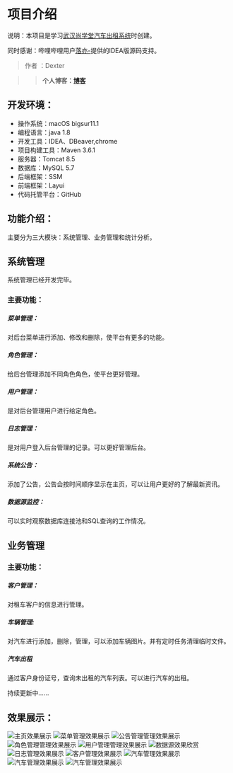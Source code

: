 

# 项目介绍

说明：本项目是学习[武汉尚学堂汽车出租系统](https://www.bilibili.com/video/BV1d4411r7vn?p=21  )时创建。

同时感谢：哔哩哔哩用户[落亦-](https://space.bilibili.com/274696873?spm_id_from=333.788.b_636f6d6d656e74.6 )提供的IDEA版源码支持。

> 作者 ：Dexter

> > **个人博客：[博客](https://yexiang43.github.io/)**

## 开发环境：

+ 操作系统：macOS bigsur11.1
+ 编程语言：java 1.8
+ 开发工具：IDEA、DBeaver,chrome
+ 项目构建工具：Maven 3.6.1
+ 服务器：Tomcat 8.5
+ 数据库：MySQL  5.7
+ 后端框架：SSM
+ 前端框架：Layui  
+ 代码托管平台：GitHub

## 功能介绍：

主要分为三大模块：系统管理、业务管理和统计分析。

## 系统管理

系统管理已经开发完毕。

### 主要功能：

##### 菜单管理：

对后台菜单进行添加、修改和删除，使平台有更多的功能。

##### 角色管理：

给后台管理添加不同角色角色，使平台更好管理。

##### 用户管理：

是对后台管理用户进行给定角色。

##### 日志管理：

是对用户登入后台管理的记录。可以更好管理后台。

##### 系统公告：

添加了公告，公告会按时间顺序显示在主页，可以让用户更好的了解最新资讯。

##### 数据源监控：

可以实时观察数据库连接池和SQL查询的工作情况。

## 业务管理

### 主要功能：

##### 客户管理：

对租车客户的信息进行管理。

##### 车辆管理:
对汽车进行添加，删除，管理，可以添加车辆图片。并有定时任务清理临时文件。

##### 汽车出租
通过客户身份证号，查询未出租的汽车列表。可以进行汽车的出租。

持续更新中......
## 效果展示：
![主页效果展示](https://github.com/yexiang43/carsys.git/images/index.png)
![菜单管理效果展示](https://github.com/yexiang43/carsys.git/images/loginfo.png)
![公告管理管理效果展示](https://github.com/yexiang43/carsys.git/images/loginfo.png)
![角色管理管理效果展示](https://github.com/yexiang43/carsys.git/images/loginfo.png)
![用户管理管理效果展示](https://github.com/yexiang43/carsys.git/images/loginfo.png)
![数据源效果欣赏](https://github.com/yexiang43/carsys.git/images/Drud.png)
![日志管理效果展示](https://github.com/yexiang43/carsys.git/images/loginfo.png)
![客户管理效果展示](https://github.com/yexiang43/carsys.git/images/customer.png)
![汽车管理效果展示](https://github.com/yexiang43/carsys.git/images/car01.png)
![汽车管理效果展示](https://github.com/yexiang43/carsys.git/images/car03.png)
![汽车管理效果展示](https://github.com/yexiang43/carsys.git/images/car02.png)
